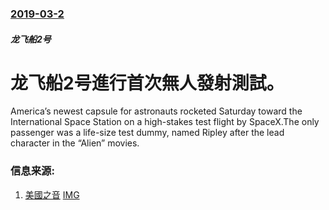 ### [2019-03-2](/news/2019/03/2/index.md)

##### 龙飞船2号
# 龙飞船2号進行首次無人發射測試。 

America’s newest capsule for astronauts rocketed Saturday toward the International Space Station on a high-stakes test flight by SpaceX.The only passenger was a life-size test dummy, named Ripley after the lead character in the “Alien” movies.


### 信息来源:

1. [美國之音](https://www.voanews.com/a/spacex-tests-crew-capsule-in-flight-to-space-station/4810472.html) [IMG](https://media.voltron.voanews.com/Drupal/01live-166/2019-04/0CE92D0C-9D94-47EE-A4D3-E6D16C22FB74.jpg)
